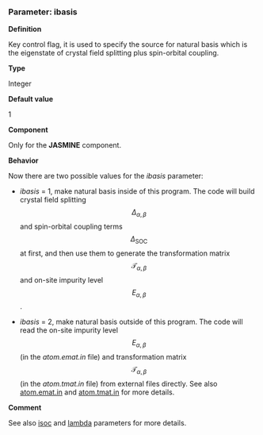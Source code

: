 ### Parameter: ibasis

**Definition**

Key control flag, it is used to specify the source for natural basis which is the eigenstate of crystal field splitting plus spin-orbital coupling.

**Type**

Integer

**Default value**

1

**Component**

Only for the **JASMINE** component.

**Behavior**

Now there are two possible values for the *ibasis* parameter:

* *ibasis* = 1, make natural basis inside of this program. The code will build crystal field splitting $$\Delta_{\alpha,\beta}$$ and spin-orbital coupling terms $$\Delta_{\text{SOC}}$$ at first, and then use them to generate the transformation matrix $$\mathcal{T}_{\alpha,\beta}$$ and on-site impurity level $$E_{\alpha,\beta}$$.

* *ibasis* = 2, make natural basis outside of this program. The code will read the on-site impurity level $$E_{\alpha,\beta}$$ (in the *atom.emat.in* file) and transformation matrix $$\mathcal{T}_{\alpha,\beta}$$ (in the *atom.tmat.in* file) from external files directly. See also [atom.emat.in](in_emat.md) and [atom.tmat.in](in_tmat.md) for more details.

**Comment**

See also [isoc](p_isoc.md) and [lambda](p_lambda.md) parameters for more details.